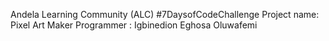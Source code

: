 Andela Learning Community (ALC) #7DaysofCodeChallenge
Project name:  Pixel Art Maker
Programmer : Igbinedion Eghosa Oluwafemi
